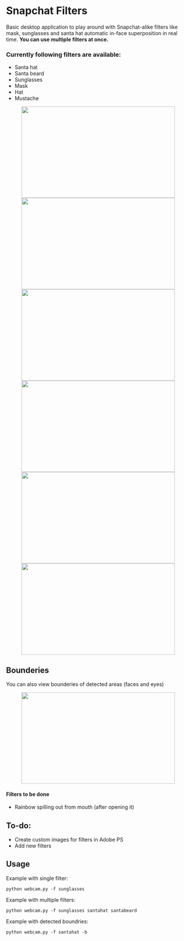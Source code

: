 # Snapchat Filters
Basic desktop application to play around with Snapchat-alike filters like mask, sunglasses and santa hat automatic in-face superposition in real time.
**You can use multiple filters at once.**

### Currently following filters are available:
* Santa hat
* Santa beard
* Sunglasses
* Mask 
* Hat
* Mustache

<p align="center">
  <img width="420" height="250" src="https://i.imgur.com/bcMhy6o.png">
  <img width="420" height="250" src="https://i.imgur.com/iRJsu0g.png">
  <img width="420" height="250" src="https://i.imgur.com/gd4ALDU.png">
  <img width="420" height="250" src="https://i.imgur.com/0Z2xSyK.png">
  <img width="420" height="250" src="https://i.imgur.com/iKEqapx.png">
  <img width="420" height="250" src="https://i.imgur.com/Br3VM9P.png">
</p>

## Bounderies
You can also view bounderies of detected areas (faces and eyes)
<p align="center">
  <img width="420" height="250" src="https://i.imgur.com/ipMHmKi.png">
</p>

#### Filters to be done
* Rainbow spilling out from mouth (after opening it)

## To-do:
* Create custom images for filters in Adobe PS
* Add new filters

## Usage
Example with single filter:
```
python webcam.py -f sunglasses
```
Example with multiple filters:
```
python webcam.py -f sunglasses santahat santabeard
```
Example with detected boundries:
```
python webcam.py -f santahat -b
```
